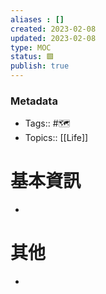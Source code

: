 ```yaml
---
aliases : []
created: 2023-02-08
updated: 2023-02-08
type: MOC
status: 🟩
publish: true
---
```

### Metadata
- Tags:: #🗺️
- Topics:: [[Life]]

# 基本資訊
- 
# 其他
- 